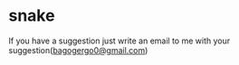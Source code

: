 # snake
If you have a suggestion just write an email to me with your suggestion(bagogergo0@gmail.com)
